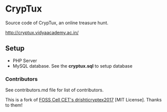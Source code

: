# CrypTux

Source code of CrypTux, an online treasure hunt.

http://cryptux.vidyaacademy.ac.in/

## Setup

* PHP Server
* MySQL database. See the **cryptux.sql** to setup database

### Contributors

See contributors.md file for list of contributors.

This is a fork of [FOSS Cell CET's drishticryptex2017](https://github.com/fosscellcet/drishticryptex2017) [MIT License]. Thanks to them!
